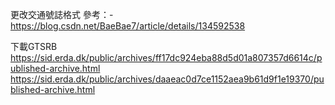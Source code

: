 更改交通號誌格式
參考：- https://blog.csdn.net/BaeBae7/article/details/134592538

下載GTSRB https://sid.erda.dk/public/archives/ff17dc924eba88d5d01a807357d6614c/published-archive.html
https://sid.erda.dk/public/archives/daaeac0d7ce1152aea9b61d9f1e19370/published-archive.html
